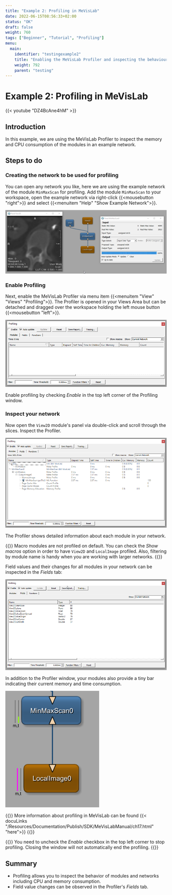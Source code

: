 ```yaml
---
title: "Example 2: Profiling in MeVisLab"
date: 2022-06-15T08:56:33+02:00
status: "OK"
draft: false
weight: 760
tags: ["Beginner", "Tutorial", "Profiling"]
menu: 
  main:
    identifier: "testingexample2"
    title: "Enabling the MeVisLab Profiler and inspecting the behaviour of your network"
    weight: 792
    parent: "testing"
---
```

# Example 2: Profiling in MeVisLab

{{< youtube "DZ4BcAne4hM" >}}

## Introduction
In this example, we are using the MeVisLab Profiler to inspect the memory and CPU consumption of the modules in an example network.

## Steps to do
### Creating the network to be used for profiling
You can open any network you like, here we are using the example network of the module `MinMaxScan` for profiling. Add the module `MinMaxScan` to your workspace, open the example network via right-click {{<mousebutton "right">}} and select {{<menuitem "Help" "Show Example Network">}}.

![MinMaxScan Example Network](/images/tutorials/testing/profiling_network.png "MinMaxScan Example Network")

### Enable Profiling
Next, enable the MeVisLab Profiler via menu item {{<menuitem "View" "Views" "Profiling">}}. The Profiler is opened in your Views Area but can be detached and dragged over the workspace holding the left mouse button {{<mousebutton "left">}}.

![MeVisLab Profiling](/images/tutorials/testing/Profiling.png "MeVisLab Profiling")

Enable profiling by checking *Enable* in the top left corner of the Profiling window.

### Inspect your network
Now open the `View2D` module's panel via double-click and scroll through the slices. Inspect the Profiler.

![MeVisLab Profiling Network](/images/tutorials/testing/Profiling_Network1.png "MeVisLab Profiling Network")

The Profiler shows detailed information about each module in your network. 

{{<alert class="info" caption="Info">}}
Macro modules are not profiled on default. You can check the *Show macros* option in order to have `View2D` and `LocalImage` profiled.
Also, filtering by module name is handy when you are working with larger networks.
{{</alert>}}

Field values and their changes for all modules in your network can be inspected in the *Fields* tab:

![MeVisLab Profiling Fields](/images/tutorials/testing/Profiling_Network2.png "MeVisLab Profiling Fields")

In addition to the Profiler window, your modules also provide a tiny bar indicating their current memory and time consumption.

![MeVisLab Profiling Module](/images/tutorials/testing/Module_Info.png "MeVisLab Profiling Module")

{{<alert class="info" caption="Info">}}
More information about profiling in MeVisLab can be found {{< docuLinks "/Resources/Documentation/Publish/SDK/MeVisLabManual/ch17.html" "here">}}
{{</alert>}}

{{<alert class="warning" caption="Attention">}}
You need to uncheck the *Enable* checkbox in the top left corner to stop profiling. Closing the window will not automatically end the profiling.
{{</alert>}}

## Summary
* Profiling allows you to inspect the behavior of modules and networks including CPU and memory consumption.
* Field value changes can be observed in the Profiler's *Fields* tab.
